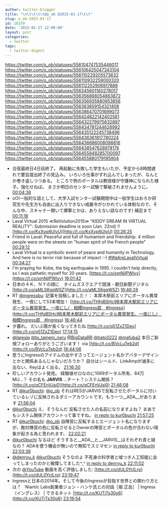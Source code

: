 ```yaml
---
author: twitter-blogger
title: "\n\t\t\t\t@o_ob @2015-01-17\t\t"
slug: o_ob-2015-01-17
id: 10259
date: '2015-01-17 12:00:00'
layout: post
categories:
  - twitter
tags:
  - twitter-digest
---
```


https://twitter.com/o_ob/statuses/556104747535446017 https://twitter.com/o_ob/statuses/556106425047343104 https://twitter.com/o_ob/statuses/556110229205573632 https://twitter.com/o_ob/statuses/556110932259000320 https://twitter.com/o_ob/statuses/556112252906917888 https://twitter.com/o_ob/statuses/556345601160278017 https://twitter.com/o_ob/statuses/556356868054863872 https://twitter.com/o_ob/statuses/556356935880953856 https://twitter.com/o_ob/statuses/556363859154321408 https://twitter.com/o_ob/statuses/556386470701699073 https://twitter.com/o_ob/statuses/556424822142402561 https://twitter.com/o_ob/statuses/556432279975632897 https://twitter.com/o_ob/statuses/556434781244628992 https://twitter.com/o_ob/statuses/556435122245738496 https://twitter.com/o_ob/statuses/556436361817780224 https://twitter.com/o_ob/statuses/556436686008098816 https://twitter.com/o_ob/statuses/556438547628978176 https://twitter.com/o_ob/statuses/556455848285700097 https://twitter.com/o_ob/statuses/556455880179195904  

*   合宿最終日4日目終了。 再起動に失敗した学生もいたが、予定から8時間遅れで要旨提出終了の見込み。 いろいろ仕事がずれ込んでしまったが、なんとか巻き返しつつある。 ところで例のポータルは教授様が守護神になられた様子。強化せねば。 まさか明日のセンター試験で撃破されませんように。 [00:04:38](https://twitter.com/o_ob/statuses/556104747535446017)
*   oO(一般的な話として、大学入試センター試験期間中は一般学生はおろか研究生や先生方も自由に出入りできない戒厳令がひかれている体制なので、そんな中、スキャナー開いて爆撃とかは、ありえない話なのです) 補足まで [00:11:18](https://twitter.com/o_ob/statuses/556106425047343104)
*   Laval Virtual 2015 ≪ReVolution2015≫ "KIDDY DREAM IN VIRTUAL REALITY": Submission deadline is soon (Jan. 22nd) !! [http://t.co/KxXyp6UlvU](http://t.co/KxXyp6UlvU) [00:26:25](https://twitter.com/o_ob/statuses/556110229205573632)
*   Friend in Laval: Peaceful and full of humanism and friendship. 4 million people were on the streets on "human spirit of the French people" [00:29:12](https://twitter.com/o_ob/statuses/556110932259000320)
*   Laval Virtual is a symbolic event of peace and humanity in Technology. And here is no terror risk because of impact :-) [#WeAreLavalVirtual](https://twitter.com/search?q=%23WeAreLavalVirtual&src=hash) [00:34:27](https://twitter.com/o_ob/statuses/556112252906917888)
*   I'm praying for Kobe, the big earthquake in 1995\. I couldn't help directly, so I was pathetic myself for 20 years. [https://t.co/xmNjlPWlvv](https://t.co/xmNjlPWlvv) [16:01:42](https://twitter.com/o_ob/statuses/556345601160278017)
*   日本の４Ｋ、ＮＹの顔に　タイムズスクエアで競演 - 朝日新聞デジタル [http://t.co/aMLS6gqWSZ](http://t.co/aMLS6gqWSZ) [16:46:28](https://twitter.com/o_ob/statuses/556356868054863872)
*   RT [@ingressbu](https://twitter.com/ingressbu): 記事を投稿しました！： 本厚木駅前エリアにポータル異常発生、一夜にして53本増加！ [http://t.co/THfgBSHc9B本厚木駅前エリアにポータル異常発生、一夜にし/　相模Ingress部　#Ingress](http://t.co/THfgBSHc9B本厚木駅前エリアにポータル異常発生、一夜にし/　相模Ingress部　#Ingress) [16:46:44](https://twitter.com/o_ob/statuses/556356935880953856)
*   夕暮れ。 だいぶ陽が長くなってきたね [http://t.co/q51ZxZ1Deo](http://t.co/q51ZxZ1Deo) [17:14:15](https://twitter.com/o_ob/statuses/556363859154321408)
*   [@laresjp](https://twitter.com/laresjp) [@to_tameni_naru](https://twitter.com/to_tameni_naru) [@BigDataRR](https://twitter.com/BigDataRR) [@hato0222](https://twitter.com/hato0222) [@mafuba2](https://twitter.com/mafuba2) 本日ご新規フォローありがとうございます！ via [http://t.co/BVcLuTeb2d](http://t.co/BVcLuTeb2d) [18:44:06](https://twitter.com/o_ob/statuses/556386470701699073)
*   思うにIngressのアイテムの出やすさってエージェント名かアバターデザインとかと関係あるんじゃないだろうか？ 自分はシールド、LinkAmpが滅多に出ない、Keyはよく出る。 [21:16:30](https://twitter.com/o_ob/statuses/556424822142402561)
*   珍しいアカウント発見。 経験値ゼロなのに1069ポータル所有、84万MU...？ その名も __JARVIS__ ...チート？システム関係？ [http://t.co/qCFEnVJsi0](http://t.co/qCFEnVJsi0) [21:46:08](https://twitter.com/o_ob/statuses/556432279975632897)
*   RT [@kur0buchi](https://twitter.com/kur0buchi): [@o_ob](https://twitter.com/o_ob) それはRESがJARVISで反転させたポータルに付いているレゾに反映されるダミーアカウントです。もう一つ__ADA__があります [21:56:04](https://twitter.com/o_ob/statuses/556434781244628992)
*   [@kur0buchi](https://twitter.com/kur0buchi) え、そうなんだ 反転させた人の名前になりますよね？ まあでもシステム関係アカウントって事ですね。 [in reply to kur0buchi](https://twitter.com/kur0buchi/statuses/556434406542307328) [21:57:25](https://twitter.com/o_ob/statuses/556435122245738496)
*   RT [@kur0buchi](https://twitter.com/kur0buchi): [@o_ob](https://twitter.com/o_ob) 自陣営に反転するとエージェント名になりますが、敵対陣営の色に反転させるとOwnerの陣営とポータルの色が合わない現象が起きる為と思われます。 [22:02:21](https://twitter.com/o_ob/statuses/556436361817780224)
*   [@kur0buchi](https://twitter.com/kur0buchi) なるほど そうすると__ADA__と__JARVIS__はそれぞれ青と緑なの？ ADAを使う機会が無いので無知でスミマセン [in reply to kur0buchi](https://twitter.com/kur0buchi/statuses/556435825680842755) [22:03:38](https://twitter.com/o_ob/statuses/556436686008098816)
*   [@denryu_k](https://twitter.com/denryu_k) [@kur0buchi](https://twitter.com/kur0buchi) そうなのよ 不死身の科学者と嘘つき人工知能に会ってしまったのかと戦慄してました^_^ [in reply to denryu_k](https://twitter.com/denryu_k/statuses/556436784632983552) [22:11:02](https://twitter.com/o_ob/statuses/556438547628978176)
*   次の [@YouTube](https://twitter.com/YouTube) 動画を高く評価しました: [http://t.co/dUL0YcILrp](http://t.co/dUL0YcILrp) [23:19:47](https://twitter.com/o_ob/statuses/556455848285700097)
*   Ingressと日本の2014年。そして今後のIngressが目指す世界との関わり方とは？　Niantic Labs創業者ジョン・ハンケ氏との対話［堀 正岳］ | Ingress（イングレス） | できるネット [http://t.co/KUTjTs30o6](http://t.co/KUTjTs30o6) [23:19:54](https://twitter.com/o_ob/statuses/556455880179195904)